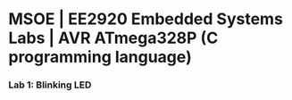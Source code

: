 # MSOE | EE2920 Embedded Systems Labs | AVR ATmega328P (C programming language)

### Lab 1: Blinking LED

